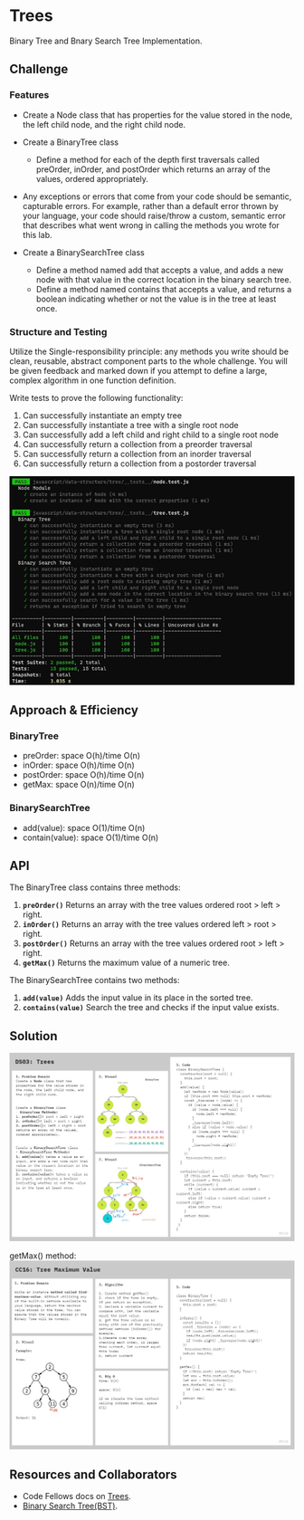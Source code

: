 # Trees

Binary Tree and Bnary Search Tree Implementation.

## Challenge

### Features

- Create a Node class that has properties for the value stored in the node, the left child node, and the right child node.
- Create a BinaryTree class
    - Define a method for each of the depth first traversals called preOrder, inOrder, and postOrder which returns an array of the values, ordered appropriately.

- Any exceptions or errors that come from your code should be semantic, capturable errors. For example, rather than a default error thrown by your language, your code should raise/throw a custom, semantic error that describes what went wrong in calling the methods you wrote for this lab.

- Create a BinarySearchTree class
    - Define a method named add that accepts a value, and adds a new node with that value in the correct location in the binary search tree.
    - Define a method named contains that accepts a value, and returns a boolean indicating whether or not the value is in the tree at least once.

### Structure and Testing

Utilize the Single-responsibility principle: any methods you write should be clean, reusable, abstract component parts to the whole challenge. You will be given feedback and marked down if you attempt to define a large, complex algorithm in one function definition.

Write tests to prove the following functionality:

1. Can successfully instantiate an empty tree
2. Can successfully instantiate a tree with a single root node
3. Can successfully add a left child and right child to a single root node
4. Can successfully return a collection from a preorder traversal
5. Can successfully return a collection from an inorder traversal
6. Can successfully return a collection from a postorder traversal

![trees-test](../assets/trees-test.jpg)

## Approach & Efficiency

### BinaryTree
- preOrder: space O(h)/time O(n)
- inOrder: space O(h)/time O(n)
- postOrder: space O(h)/time O(n)
- getMax: space O(n)/time O(n)

### BinarySearchTree
- add(value): space O(1)/time O(n)
- contain(value): space O(1)/time O(n)


## API

<!-- Description of each method publicly available to your Linked List -->

The BinaryTree class contains three methods:

1. **`preOrder()`** Returns an array with the tree values ordered root > left > right.
2. **`inOrder()`** Returns an array with the tree values ordered left > root > right.
3. **`postOrder()`** Returns an array with the tree values ordered root > left > right.
4. **`getMax()`** Returns the maximum value of a numeric tree.

The BinarySearchTree contains two methods:
1. **`add(value)`** Adds the input value in its place in the sorted tree.
2. **`contains(value)`** Search the tree and checks if the input value exists.


## Solution

![image](../assets/DS06.jpg)

getMax() method: 
![image](../assets/CC16.jpg)

## Resources and Collaborators

- Code Fellows docs on [Trees](https://codefellows.github.io/common_curriculum/data_structures_and_algorithms/Code_401/class-15/resources/Trees.html).
- [Binary Search Tree(BST)](https://www.programiz.com/dsa/binary-search-tree).
